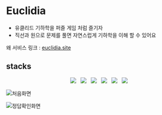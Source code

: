 # Euclidia
- 유클리드 기하학을 퍼즐 게임 처럼 즐기자
- 직선과 원으로 문제를 풀면 자연스럽게 기하학을 이해 할 수 있어요

왜
서비스 링크 : [euclidia.site](https://euclidia.site/)

## stacks
<p align="center">
<img src="https://img.shields.io/badge/javascript-F7DF1E?style=for-the-badge&logo=javascript&logoColor=white"> &nbsp
<img src="https://img.shields.io/badge/typescript-3178C6?style=for-the-badge&logo=typescript&logoColor=white"> &nbsp
<img src="https://img.shields.io/badge/react-61DAFB?style=for-the-badge&logo=react&logoColor=white"> &nbsp
<img src="https://img.shields.io/badge/tailwindcss-06B6D4?style=for-the-badge&logo=tailwindcss&logoColor=white"> &nbsp
<img src="https://img.shields.io/badge/awsamplify-FF9900?style=for-the-badge&logo=awsamplify&logoColor=white"> &nbsp
<img src="https://img.shields.io/badge/cloudflare-F38020?style=for-the-badge&logo=cloudflare&logoColor=white">
</p>



![처음화면](https://github.com/KimMH853/Euclidia/assets/100124429/5894e761-ba7e-4b69-8c64-fbad1c1a9ae9)

![정답확인화면](https://github.com/KimMH853/Euclidia/assets/100124429/bd401ee8-ebf5-49d7-a6e2-1799a9c31408)
